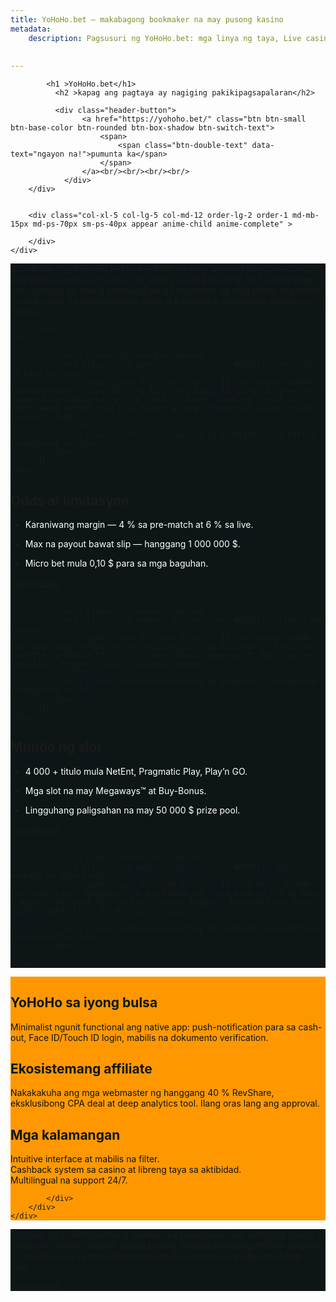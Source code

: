 ```yaml
---
title: YoHoHo.bet — makabagong bookmaker na may pusong kasino
metadata:
    description: Pagsusuri ng YoHoHo.bet: mga linya ng taya, Live casino, libu-libong slot, esports, mobile app at kapaki-pakinabang na affiliate program.
	
	
--- 
```

 
<section class="cover-background pb-0" style="background-image: url('{{ media['user://themes/quark/jpg/bg-11.jpg'].url()|raw }}');">
<div class="container pb-8">
    <div class="row align-items-center justify-content-center">
        <div class="col-xl-7 col-lg-7 col-md-12 last-paragraph-no-margin order-lg-1 order-2 appear anime-child anime-complete">
		
            <h1 >YoHoHo.bet</h1>
              <h2 >kapag ang pagtaya ay nagiging pakikipagsapalaran</h2>
			  
			  <div class="header-button">
                    <a href="https://yohoho.bet/" class="btn btn-small btn-base-color btn-rounded btn-box-shadow btn-switch-text">
                        <span>
                            <span class="btn-double-text" data-text="ngayon na!">pumunta ka</span>
                        </span>
                    </a><br/><br/><br/><br/>  
                </div>
        </div>
		
		
        <div class="col-xl-5 col-lg-5 col-md-12 order-lg-2 order-1 md-mb-15px md-ps-70px sm-ps-40px appear anime-child anime-complete" > 
           		
        </div>	
    </div> 	
</div>
</section> 

<section class="cover-background" style="background-color: #0D1517;">
<div class="container mb-2">
    <div class="row align-items-center justify-content-center">
        <div class="col-md-12 last-paragraph-no-margin order-lg-1 order-2 text-center">
			<p class="w-95 xl-w-100">Bumabalik ang YoHoHo.bet sa merkado na may layuning pagsama-samahin ang lahat ng popular na anyo ng sugal sa iisang bubong. Sa loob ng ilang taon, lumago ito bilang pandaigdigang komunidad ng mga bettor at gambler, na nag-aalok ng kompetitibong odds at kamangha-manghang seleksiyon ng mga laro.</p> 
			
        </div>		
    </div>	
</div>
<div class="container-fluid ps-9 pe-9 xxl-ps-2 xxl-pe-2 sm-ps-15px sm-pe-15px mb-2">
    <div class="row row-cols-1 row-cols-md-2 row-cols-xxl-4 justify-content-center appear anime-child  ">
        <!-- start features box item -->
        <div class="col icon-with-text-style-02 transition-inner-all xl-mb-30px" style="">
            <div class="feature-box feature-box-left-icon-middle bg-medium-gray-transparent border-radius-10px p-9 overflow-hidden last-paragraph-no-margin box-shadow-quadruple-large box-shadow-quadruple-large-hover">
                
                <div class="feature-box-content">
				<h2 class="text-center" style="color: #0D1517;">Pre-match at Live na taya</h2>
                    <span class="d-inline-block fs-18 text-white fw-600 text-uppercase" >Sinasaklaw ng linya ang higit 40 sport. Sa pre-match, puwede kang tumaya sa resulta, double chance, handicap, total at kombinadong market. Ang LIVE center ay may interactive graph at auto cash-out.</span>
                </div>
                <div class="feature-box-overlay bg-gradient-black-bottom-transparent"></div>
            </div>  
        </div>
    </div>
</div>
<div class="container mt-2 mb-2">
    <div class="row align-items-center justify-content-center">
        <div class="col-xl-7 col-lg-7 col-md-12 last-paragraph-no-margin order-lg-1 order-2 appear anime-child anime-complete"  >            		  		  
		              <div class="mb-40px sm-mb-30px" style="">	
					  <h2 class="text-center">Odds at limitasyon</h2>
			<ul class="p-0 mb-20px mt-15px list-style-01" style="">
                <li class="border-color-transparent-white-light text-white d-flex align-items-center pt-20px pb-20px">
                    <div class="feature-box-icon feature-box-icon-rounded w-40px h-40px rounded-circle  me-20px text-center d-flex align-items-center justify-content-center flex-shrink-0"><i class="fa-solid fa-check fs-14 text-base-color"></i></div><p style="color: #ffffff;">Karaniwang margin — 4 % sa pre-match at 6 % sa live.</p>
                </li>
                <li class="border-color-transparent-white-light text-white d-flex align-items-center pt-20px pb-20px">
                    <div class="feature-box-icon feature-box-icon-rounded w-40px h-40px rounded-circle  me-20px text-center d-flex align-items-center justify-content-center flex-shrink-0"><i class="fa-solid fa-check fs-14 text-base-color"></i></div><p style="color: #ffffff;">Max na payout bawat slip — hanggang 1 000 000 $.</p>
                </li>  
                <li class="border-color-transparent-white-light text-white d-flex align-items-center pt-20px pb-20px">
                    <div class="feature-box-icon feature-box-icon-rounded w-40px h-40px rounded-circle  me-20px text-center d-flex align-items-center justify-content-center flex-shrink-0"><i class="fa-solid fa-check fs-14 text-base-color"></i></div><p style="color: #ffffff;">Micro bet mula 0,10 $ para sa mga baguhan.</p>
                </li>				
            </ul>
            </div>	
			<div class="header-button text-center" >
                    <a href="https://yohoho.bet/" class="btn btn-small btn-base-color btn-rounded btn-box-shadow btn-switch-text">
                        <span>
                            <span class="btn-double-text" data-text="ngayon na!">pumunta ka</span>
                        </span>
                    </a><br/><br/> 
                </div>			
        </div>
    </div>
</div>
<div class="container-fluid ps-9 pe-9 xxl-ps-2 xxl-pe-2 sm-ps-15px sm-pe-15px mb-2">
    <div class="row row-cols-1 row-cols-md-2 row-cols-xxl-4 justify-content-center appear anime-child  ">
        <!-- start features box item -->
        <div class="col icon-with-text-style-02 transition-inner-all xl-mb-30px" style="">
            <div class="feature-box feature-box-left-icon-middle bg-medium-gray-transparent border-radius-10px p-9 overflow-hidden last-paragraph-no-margin box-shadow-quadruple-large box-shadow-quadruple-large-hover">
                
                <div class="feature-box-content">
				<h2 class="text-center" style="color: #0D1517;">Live & RNG casino</h2>
                    <span class="d-inline-block fs-18 text-white fw-600 text-uppercase" >Kabilang sa seksiyong ito ang European at American roulette, infinite blackjack, poker show at game-quest. Mga provider: Evolution, Pragmatic Live, BetGames.</span>
                </div>
                <div class="feature-box-overlay bg-gradient-black-bottom-transparent"></div>
            </div>  
        </div>
    </div>
</div>
<div class="container mt-2 mb-2">
    <div class="row align-items-center justify-content-center">
        <div class="col-xl-7 col-lg-7 col-md-12 last-paragraph-no-margin order-lg-1 order-2 appear anime-child anime-complete"  >            		  		  
		              <div class="mb-40px sm-mb-30px" style="">	
					  <h2 class="text-center">Mundo ng slot</h2>
			<ul class="p-0 mb-20px mt-15px list-style-01" style="">
                <li class="border-color-transparent-white-light text-white d-flex align-items-center pt-20px pb-20px">
                    <div class="feature-box-icon feature-box-icon-rounded w-40px h-40px rounded-circle  me-20px text-center d-flex align-items-center justify-content-center flex-shrink-0"><i class="fa-solid fa-check fs-14 text-base-color"></i></div><p style="color: #ffffff;">4 000 + titulo mula NetEnt, Pragmatic Play, Play’n GO.</p>
                </li>
                <li class="border-color-transparent-white-light text-white d-flex align-items-center pt-20px pb-20px">
                    <div class="feature-box-icon feature-box-icon-rounded w-40px h-40px rounded-circle  me-20px text-center d-flex align-items-center justify-content-center flex-shrink-0"><i class="fa-solid fa-check fs-14 text-base-color"></i></div><p style="color: #ffffff;">Mga slot na may Megaways™ at Buy-Bonus.</p>
                </li>  
                <li class="border-color-transparent-white-light text-white d-flex align-items-center pt-20px pb-20px">
                    <div class="feature-box-icon feature-box-icon-rounded w-40px h-40px rounded-circle  me-20px text-center d-flex align-items-center justify-content-center flex-shrink-0"><i class="fa-solid fa-check fs-14 text-base-color"></i></div><p style="color: #ffffff;">Lingguhang paligsahan na may 50 000 $ prize pool.</p>
                </li>				
            </ul>
            </div>	
			<div class="header-button text-center" >
                    <a href="https://yohoho.bet/" class="btn btn-small btn-base-color btn-rounded btn-box-shadow btn-switch-text">
                        <span>
                            <span class="btn-double-text" data-text="ngayon na!">pumunta ka</span>
                        </span>
                    </a><br/><br/> 
                </div>			
        </div>
    </div>
</div>
<div class="container-fluid ps-9 pe-9 xxl-ps-2 xxl-pe-2 sm-ps-15px sm-pe-15px mb-2">
    <div class="row row-cols-1 row-cols-md-2 row-cols-xxl-4 justify-content-center appear anime-child  ">
        <!-- start features box item -->
        <div class="col icon-with-text-style-02 transition-inner-all xl-mb-30px" style="">
            <div class="feature-box feature-box-left-icon-middle bg-medium-gray-transparent border-radius-10px p-9 overflow-hidden last-paragraph-no-margin box-shadow-quadruple-large box-shadow-quadruple-large-hover">
                
                <div class="feature-box-content">
				<h2 class="text-center" style="color: #0D1517;">Mga merkado sa esports</h2>
                    <span class="d-inline-block fs-18 text-white fw-600 text-uppercase" >Naglalathala ang YoHoHo ng linya para sa CS2 at Dota 2 majors, Valorant VCT, at LoL regional leagues. Available ang mapa, pistol round, kills at ekonomiya.</span>
                </div>
                <div class="feature-box-overlay bg-gradient-black-bottom-transparent"></div>
            </div>  
        </div>
    </div>
</div>
</section>

<section class="cover-background" style="background-color: #ff9800;">
<div class="container">
    <div class="row justify-content-center align-items-xl-center align-items-center lg-mb-5 sm-mb-0">
        <div class="col-lg-5 col-md-12 md-mb-50px position-relative" >          
            <img alt="" src="{{ url('theme://png/pirat.png') }}" />                          
        </div>
        <div class="col-xl-6 col-lg-7 col-md-12 offset-xl-1">
            <h2 class="fw-800 mb-15px lg-w-80 md-w-100" style="color: #0D1517;">YoHoHo sa iyong bulsa</h2>   
<p style="color: #0D1517;">
Minimalist ngunit functional ang native app: push-notification para sa cash-out, Face ID/Touch ID login, mabilis na dokumento verification.
</p>	
            <h2 class="fw-800 mb-15px lg-w-80 md-w-100" style="color: #0D1517;">Ekosistemang affiliate</h2>   
<p style="color: #0D1517;">
Nakakakuha ang mga webmaster ng hanggang 40 % RevShare, eksklusibong CPA deal at deep analytics tool. Ilang oras lang ang approval.
</p>	
            <h2 class="fw-800 mb-15px lg-w-80 md-w-100" style="color: #0D1517;">Mga kalamangan</h2>   		
            <div class="mb-40px sm-mb-30px" style="">             
                <div class="icon-with-text-style-08 mb-10px">
                    <div class="feature-box feature-box-left-icon-middle">
                        <div class="feature-box-icon feature-box-icon-rounded w-35px h-35px  rounded-circle me-15px">
                            <i class="fa-solid fa-check fs-15 text-base-color1"></i> 
                        </div>
                        <div class="feature-box-content"> 
                            <span style="color: #0D1517;">Intuitive interface at mabilis na filter.</span>
                        </div>
                    </div>
                </div> 			
                <div class="icon-with-text-style-08 mb-10px">
                    <div class="feature-box feature-box-left-icon-middle">
                        <div class="feature-box-icon feature-box-icon-rounded w-35px h-35px  rounded-circle me-15px">
                            <i class="fa-solid fa-check fs-15 text-base-color1"></i> 
                        </div>
                        <div class="feature-box-content"> 
                            <span style="color: #0D1517;">Cashback system sa casino at libreng taya sa aktibidad.</span>
                        </div>
                    </div>
                </div>                 
                <div class="icon-with-text-style-08 mb-10px">
                    <div class="feature-box feature-box-left-icon-middle">
                        <div class="feature-box-icon feature-box-icon-rounded w-35px h-35px  rounded-circle me-15px">
                            <i class="fa-solid fa-check fs-15 text-base-color1"></i> 
                        </div>
                        <div class="feature-box-content"> 
                            <span style="color: #0D1517;">Multilingual na support 24/7.</span>
                        </div>
                    </div>
                </div>  
				
            </div>
        </div>
    </div>
</div>
</section>

<section class="cover-background" style="background-color: #0D1517;">
    <div class="container">
    <div class="row text-justify mb-3">
        <div class="col">               
<p>Pinigilan ng YoHoHo.bet ang malakas na bookmaker line, elitistang casino at advanced mobile solution. Isama pa ang mapagkakakitang affiliate program — makakakuha ka ng platapormang mahusay para sa paglalaro at pag-earn.</p>
			  <div class="header-button">
                    <a href="https://yohoho.bet/" class="btn btn-small btn-base-color btn-rounded btn-box-shadow btn-switch-text">
                        <span>
                            <span class="btn-double-text" data-text="ngayon na!">pumunta ka</span>
                        </span>
                    </a> 
                </div>
        </div>
    </div>                
</div>
</section>
























